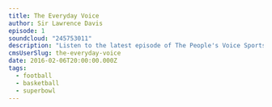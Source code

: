 ```yaml
---
title: The Everyday Voice
author: Sir Lawrence Davis
episode: 1
soundcloud: "245753011"
description: "Listen to the latest episode of The People's Voice Sportscast, where we discuss: \n- Super Bowl 50 (2:13)\n- Cam Newton (7:27) **and**\n- The OKC Thunder vs. Golden State Warriors"
cmsUserSlug: the-everyday-voice
date: 2016-02-06T20:00:00.000Z
tags:
  - football
  - basketball
  - superbowl
---
```


